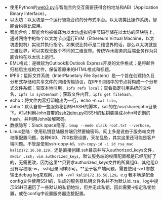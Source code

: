 - 使用Python的[web3.py](https://web3py.readthedocs.io/en/stable/index.html)与智能合约交互需要获得合约地址和ABI（Application Binary Interface）。
- 以太坊：以太坊是一个运行智能合约的分布式平台。以太坊类比操作系统，智能合约类比应用。
- 智能合约：智能合约被编译为以太坊虚拟机字节码存储在以太坊的区块链上，通过网络中的每个以太坊节点运行EVM（Ethereum Virtual Machine，以太坊虚拟机）实现并执行指令。如果说比特币是二维世界的话，那么以太坊就是三维世界，可以实现无数个不同的二维世界。传统Web服务的后端业务作为只能合约在以太坊上运行。
- EML格式：是微软为Outlook和Outlook Express开发的文件格式；是将邮件归档后生成的文件，保留着原来的HTML格式和标题。
- IPFS：星际文件系统（InterPlanetary File System）是一个旨在创建持久且分布式存储和共享文件的网络传输协议，在IPFS网络中的节点将构成一个分布式文件系统；获取本地引用，`ipfs refs local`；查看指定引用系统的文件名，`ipfs ls systemhash`；获取文件内容，`ipfs get filehash`。
- echo：将文件内容打印输出为一行，echo -n `cat file`。
- John：默认自带一些服务秘钥转HASH的脚本，kali的在/usr/share/john目录下。可以利用John自带的[ssh2john.py](https://ai-sewell.me/usr/share/john/ssh2john.py)将SSH的私钥装换成John可识别的hash，并利用John破解密码。
- 数据隐写：Slack space隐写，`bmap --mode slack root.txt --verbose`。
- Linux登陆：使用私钥登陆服务端仍然要输密码，网上多是说由于服务端文件权限配置问题，各种600、700权限设置，天花乱坠，其实这里还可能是客户端问题。不管是使用ssh-copy-id，`ssh-copy-id -i id_rsa_mac kali@172.16.58.129`，还是直接创建.ssh目录并写入authorized_keys文件，`mkdir .ssh; vim authorized_keys`，默认服务端的权限配置都是已经配好了的，无需更改，因为这里**只要求authorized_keys文件的所属组G、其他组O没有写权限-w，.ssh目录同样即可。**至于客户端问题，需要使用-vvT参数输出debug log来观察，`ssh -vvT kali@172.16.58.129`。e.g 我本地是配合config文件使用SSH的，生成的服务器私钥文件名并不为默认id_rsa，log中提示SSH已遍历了一些默认的私钥地址，但并无此私钥，因此需要-i指定私钥位置，或在config中设置服务器连接配置。